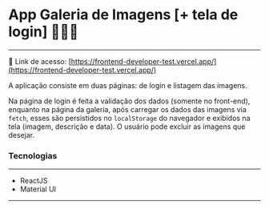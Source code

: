 # App Galeria de Imagens [+ tela de login] 👨🏻‍💻

---

🔗 Link de acesso: [https://frontend-developer-test.vercel.app/](https://frontend-developer-test.vercel.app/)

A aplicação consiste em duas páginas: de login e listagem das imagens.

Na página de login é feita a validação dos dados (somente no front-end), enquanto na página da galeria, após carregar os dados das imagens via `fetch`, esses são persistidos no `localStorage` do navegador e exibidos na tela (imagem, descrição e data). O usuário pode excluir as imagens que desejar.

### Tecnologias

---

-   ReactJS
-   Material UI

---
